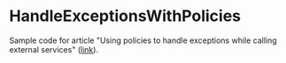 HandleExceptionsWithPolicies
============================

Sample code for article "Using policies to handle exceptions while calling external services" (<a href="https://mariuszwojcik.wordpress.com">link</a>).

